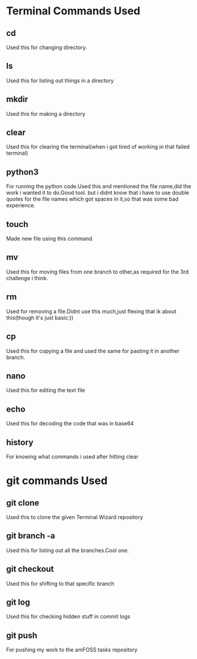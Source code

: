 # Terminal Commands Used
## cd
Used this for changing directory.

## ls
Used this for listing out things in a directory

## mkdir
Used this for making a directory

## clear
Used this for clearing the terminal(when i got tired of working in that failed terminal)

## python3
For running the python code.Used this and mentioned the file name,did the work i wanted it to do.Good tool.
but i didnt know that i have to use double quotes for the file names which got spaces in it,so that was some bad experience.

## touch
Made new file using this command.

## mv
Used this for moving files from one branch to other,as required for the 3rd challenge i think.

## rm
Used for removing a file.Didnt use this much,just flexing that ik about this(though it's just basic:))

## cp
Used this for copying a file and used the same for pasting it in another branch.

## nano
Used this for editing the text file

## echo
Used this for decoding the code that was in base64

## history
For knowing what commands i used after hitting clear

# git commands Used
## git clone
Used this to clone the given Terminal Wizard repository

## git branch -a
Used this for listing out all the branches.Cool one.

## git checkout
Used this for shifting to that specific branch 

## git log
Used this for checking hidden stuff in commit logs

## git push
For pushing my work to the amFOSS tasks repository


